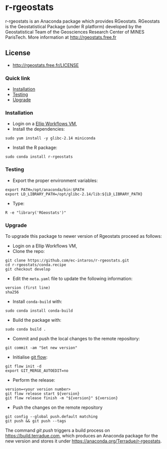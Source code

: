 # r-rgeostats

r-rgeostats is an Anaconda package which provides RGeostats.
RGeostats is the Geostatistical Package (under R platform) developed by the Geostatistical Team of the Geosciences Research Center of MINES ParisTech. More information at http://rgeostats.free.fr

## License

* http://rgeostats.free.fr/LICENSE


### Quick link

* [Installation](#installation)
* [Testing](#testing)
* [Upgrade](#upgrade)

### <a name="installation">Installation 

* Login on a [Ellip Workflows VM](https://docs.terradue.com/ellip/solutions/workflows/index.html),
* Install the dependencies:

```
sudo yum install -y glibc-2.14 miniconda
```

* Install the R package:

```
sudo conda install r-rgeostats
```

### <a name="testing">Testing 

* Export the proper environment variables:

```
export PATH=/opt/anaconda/bin:$PATH
export LD_LIBRARY_PATH=/opt/glibc-2.14/lib:${LD_LIBRARY_PATH}
```

* Type:

```
R -e "library('RGeostats')"
```

### <a name="upgrade">Upgrade

To upgrade this package to newer version of Rgeostats proceed as follows:

* Login on a Ellip Workflows VM,
* Clone the repo:

```
git clone https://github.com/ec-intaros/r-rgeostats.git
cd r-rgeostats/conda.recipe
git checkout develop
```

* Edit the `meta.yaml` file to update the following information:

``` 
version (first line)
sha256
```

* Install `conda-build` with:

```
sudo conda install conda-build
```
 
* Build the package with:

```
sudo conda build .
```
 
* Commit and push the local changes to the remote repository:

```
git commit -am "Set new version"
```

* Initialise [git flow](https://danielkummer.github.io/git-flow-cheatsheet/):

```
git flow init -d
export GIT_MERGE_AUTOEDIT=no
``` 

* Perform the release:

```
version=<your version number>
git flow release start ${version}
git flow release finish -m "${version}" ${version}
```

* Push the changes on the remote repository

```
git config --global push.default matching
git push && git push --tags
```

The command *git push* triggers a build process on https://build.terradue.com, which produces an Anaconda package for the new version and stores it under https://anaconda.org/Terradue/r-rgeostats.
